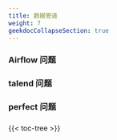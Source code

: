 ```yaml
---
title: 数据管道
weight: 7
geekdocCollapseSection: true
---
```


### Airflow 问题



### talend 问题



### perfect 问题


### 

{{< toc-tree >}}
